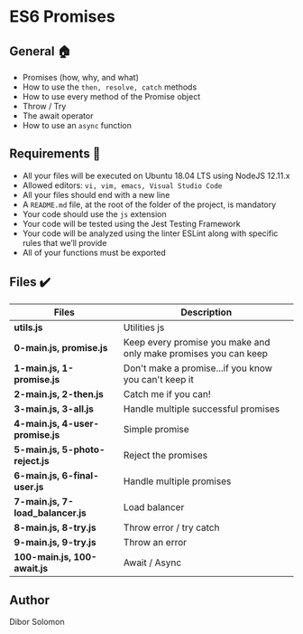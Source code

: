 #  ES6 Promises
## General :house:
- Promises (how, why, and what)
- How to use the `then, resolve, catch` methods
- How to use every method of the Promise object
- Throw / Try
- The await operator
- How to use an `async` function

## Requirements :page_with_curl:

- All your files will be executed on Ubuntu 18.04 LTS using NodeJS 12.11.x
- Allowed editors: `vi, vim, emacs, Visual Studio Code`
- All your files should end with a new line
- A `README.md` file, at the root of the folder of the project, is mandatory
- Your code should use the `js` extension
- Your code will be tested using the Jest Testing Framework
- Your code will be analyzed using the linter ESLint along with specific rules that we’ll provide
- All of your functions must be exported

## Files :heavy_check_mark:

| Files                             | Description                                                     |
| --------------------------------- | --------------------------------------------------------------- |
| **utils.js**                      | Utilities js                                                    |
| **0-main.js, promise.js**         | Keep every promise you make and only make promises you can keep |
| **1-main.js, 1-promise.js**       | Don't make a promise...if you know you can't keep it            |
| **2-main.js, 2-then.js**          | Catch me if you can!                                            |
| **3-main.js, 3-all.js**           | Handle multiple successful promises                             |
| **4-main.js, 4-user-promise.js**  | Simple promise                                                  |
| **5-main.js, 5-photo-reject.js**  | Reject the promises                                             |
| **6-main.js, 6-final-user.js**    | Handle multiple promises                                        |
| **7-main.js, 7-load_balancer.js** | Load balancer                                                   |
| **8-main.js, 8-try.js**           | Throw error / try catch                                         |
| **9-main.js, 9-try.js**           | Throw an error                                                  |
| **100-main.js, 100-await.js**     | Await / Async                                                   |

## Author
Dibor Solomon 
